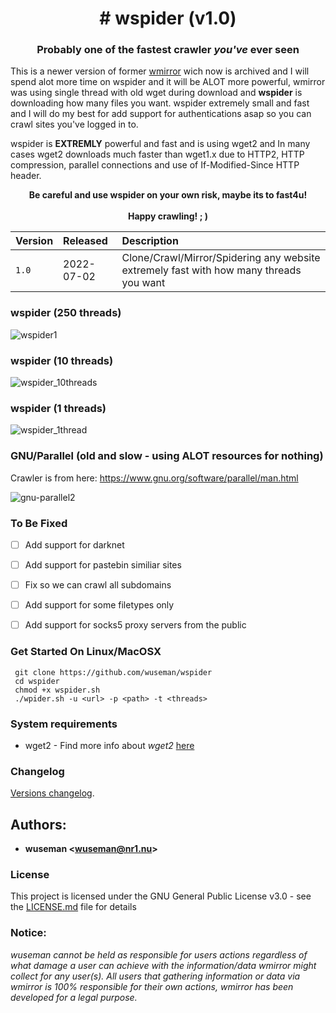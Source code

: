 <p align="center">
  <h1 align="center"># wspider (v1.0)</h1>
  <h3 align="center">Probably one of the fastest crawler <i>you've</i> ever seen</h3>
</p>

This is a newer version of former [wmirror](https://github.com/wuseman/wmirror) wich now is archived and I will spend alot more time on wspider and it will be ALOT more powerful, wmirror was using single thread with old wget during download and **wspider** is downloading how many files you want. wspider extremely small and fast and I will do my best for add support for authentications asap so you can crawl sites you've logged in to.

wspider is **EXTREMLY** powerful and fast and is using wget2 and In many cases wget2 downloads much faster than wget1.x due to HTTP2, HTTP compression, parallel connections and use of If-Modified-Since HTTP header.

<p align="center">
<b>Be careful and use wspider on your own risk, maybe its to fast4u!</b><br><br>
<b>Happy crawling! ; )</b>
</p>

| Version            |  Released      | Description                          |
| :----------------- | :------------- | :---------------------------------- | 
| `1.0`              |  2022-07-02    | Clone/Crawl/Mirror/Spidering any website extremely fast with how many threads you want   | 

### wspider (250 threads)

![wspider1](https://user-images.githubusercontent.com/26827453/178808318-e8a671b5-698f-4d40-b965-ed0bb6246953.gif)

### wspider (10 threads)

![wspider_10threads](https://user-images.githubusercontent.com/26827453/178815097-e9760ddf-28f6-4313-a6d3-a98ecf4de938.gif)


### wspider (1 threads)

![wspider_1thread](https://user-images.githubusercontent.com/26827453/178814816-d5ba5fc6-4fcc-4bef-8d35-a4123d3a3857.gif)


### GNU/Parallel (old and slow - using ALOT resources for nothing)

Crawler is from here: https://www.gnu.org/software/parallel/man.html

![gnu-parallel2](https://user-images.githubusercontent.com/26827453/178814053-5ecb5e50-988b-4d78-8058-096b7eabc2d1.gif)

### To Be Fixed

- [ ] Add support for darknet
- [ ] Add support for pastebin similiar sites
- [ ] Fix so we can crawl all subdomains
- [ ] Add support for some filetypes only 
- [ ] Add support for socks5 proxy servers from the public


### Get Started On Linux/MacOSX

     git clone https://github.com/wuseman/wspider
     cd wspider
     chmod +x wspider.sh
     ./wpider.sh -u <url> -p <path> -t <threads>

### System requirements

- wget2     - Find more info about _wget2_ [here](https://gitlab.com/gnuwget/wget2)

### Changelog

[Versions changelog](CHANGELOG.md).

## Authors: 

* **wuseman <wuseman@nr1.nu\>** 


### License

This project is licensed under the GNU General Public License v3.0 - see the [LICENSE.md](LICENSE.md) file for details

### Notice:

_wuseman cannot be held as responsible for users actions regardless of what damage a user can achieve with the information/data wmirror might collect for any user(s). All users that  gathering information or data via wmirror is 100% responsible for their own actions, wmirror has been developed for a legal purpose._
